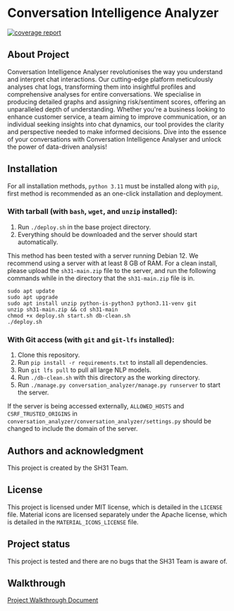 # Conversation Intelligence Analyzer

[![coverage report](https://stgit.dcs.gla.ac.uk/team-project-h/2023/sh31/sh31-main/badges/main/coverage.svg)](https://stgit.dcs.gla.ac.uk/team-project-h/2023/sh31/sh31-main/-/commits/main) 

## About Project

Conversation Intelligence Analyser revolutionises the way you understand and interpret chat interactions. Our cutting-edge platform meticulously analyses chat logs, transforming them into insightful profiles and comprehensive analyses for entire conversations. We specialise in producing detailed graphs and assigning risk/sentiment scores, offering an unparalleled depth of understanding. Whether you're a business looking to enhance customer service, a team aiming to improve communication, or an individual seeking insights into chat dynamics, our tool provides the clarity and perspective needed to make informed decisions. Dive into the essence of your conversations with Conversation Intelligence Analyser and unlock the power of data-driven analysis!

## Installation

For all installation methods, `python 3.11` must be installed along with `pip`, first method is recommended as an one-click installation and deployment.

### With tarball (with `bash`, `wget`, and `unzip` installed):
  1. Run `./deploy.sh` in the base project directory.
  1. Everything should be downloaded and the server should start automatically.

This method has been tested with a server running Debian 12. We recommend using a server with at least 8 GB of RAM. For a clean install, please upload the `sh31-main.zip` file to the server, and run the following commands while in the directory that the `sh31-main.zip` file is in.
```
sudo apt update
sudo apt upgrade
sudo apt install unzip python-is-python3 python3.11-venv git
unzip sh31-main.zip && cd sh31-main
chmod +x deploy.sh start.sh db-clean.sh
./deploy.sh
```

### With Git access (with `git` and `git-lfs` installed):
  1. Clone this repository.
  1. Run `pip install -r requirements.txt` to install all dependencies.
  1. Run `git lfs pull` to pull all large NLP models.
  1. Run `./db-clean.sh` with this directory as the working directory.
  1. Run `./manage.py conversation_analyzer/manage.py runserver` to start the server.

If the server is being accessed externally, `ALLOWED_HOSTS` and `CSRF_TRUSTED_ORIGINS` in `conversation_analyzer/conversation_analyzer/settings.py` should be changed to include the domain of the server.

## Authors and acknowledgment

This project is created by the SH31 Team.

## License

This project is licensed under MIT license, which is detailed in the `LICENSE` file. Material icons are licensed separately under the Apache license, which is detailed in the `MATERIAL_ICONS_LICENSE` file.

## Project status

This project is tested and there are no bugs that the SH31 Team is aware of.

## Walkthrough

[Project Walkthrough Document](Walkthrough.md)